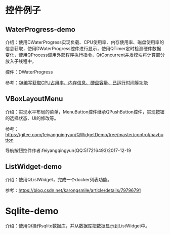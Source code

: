 # 控件例子

## WaterProgress-demo

介绍：使用DWaterProgress实现负载、CPU使用率、内存使用率、磁盘使用率的信息获取，使用DWaterProgress控件进行显示，使用QTimer定时检测硬件数据变化，使用QProcess调用外部程序执行指令，QtConcurrent并发模块将计算部分放入子线程中。

控件：DWaterProgress

参考：[Qt编写获取CPU占用率、内存信息、硬盘容量、已运行时间等功能](http://www.qtcn.org/bbs/read-htm-tid-60613.html)

## VBoxLayoutMenu

介绍：实现水平布局的菜单，MenuButton控件继承QPushButton控件，实现按钮的选择状态、UI的修改等。

参考：https://gitee.com/feiyangqingyun/QWidgetDemo/tree/master/control/navbutton

导航按钮控件作者:feiyangqingyun(QQ:517216493)2017-12-19

## ListWidget-demo

介绍：使用QListWidget，完成一个docker列表功能。

参考：https://blog.csdn.net/karongsmile/article/details/79796791

# Sqlite-demo

介绍：使用Qt操作sqlite数据库，并从数据库把数据显示到ListWidget中。
